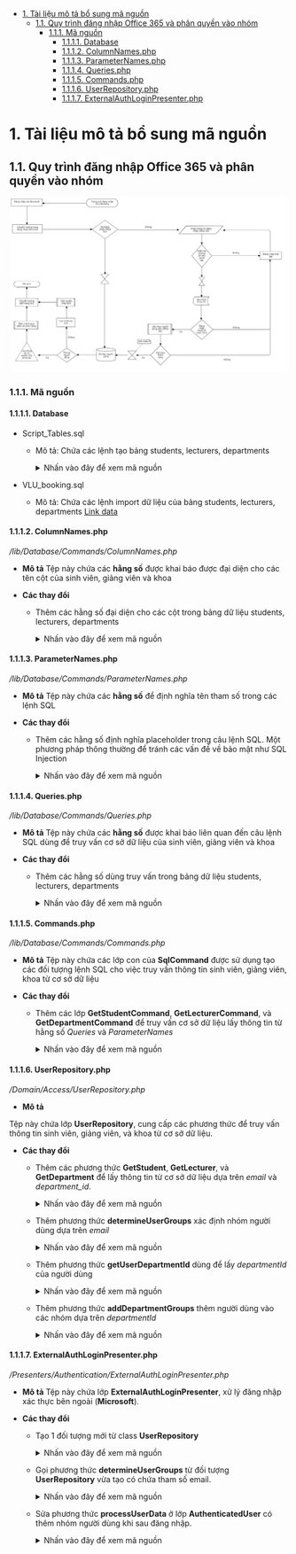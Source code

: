 - [1. Tài liệu mô tả bổ sung mã nguồn](#1-tài-liệu-mô-tả-bổ-sung-mã-nguồn)
  - [1.1. Quy trình đăng nhập Office 365 và phân quyền vào nhóm](#11-quy-trình-đăng-nhập-office-365-và-phân-quyền-vào-nhóm)
    - [1.1.1. Mã nguồn](#111-mã-nguồn)
      - [1.1.1.1. Database](#1111-database)
      - [1.1.1.2. ColumnNames.php](#1112-columnnamesphp)
      - [1.1.1.3. ParameterNames.php](#1113-parameternamesphp)
      - [1.1.1.4. Queries.php](#1114-queriesphp)
      - [1.1.1.5. Commands.php](#1115-commandsphp)
      - [1.1.1.6. UserRepository.php](#1116-userrepositoryphp)
      - [1.1.1.7. ExternalAuthLoginPresenter.php](#1117-externalauthloginpresenterphp)


# 1. Tài liệu mô tả bổ sung mã nguồn

## 1.1. Quy trình đăng nhập Office 365 và phân quyền vào nhóm

![alt text](https://github.com/nguyenanhnhan/VLU-Booking/blob/develop/LoginWithOffice365_ver2.jpg?raw=true)

### 1.1.1. Mã nguồn
#### 1.1.1.1. Database

- Script_Tables.sql
  - Mô tả: Chứa các lệnh tạo bảng students, lecturers, departments
    <details>
    <summary>Nhấn vào đây để xem mã nguồn</summary>

    ```sql
        -- Tạo bảng vlu_departments trước vì các bảng khác sẽ tham chiếu đến nó
    CREATE TABLE vlu_departments (
        department_id INT PRIMARY KEY NOT NULL COMMENT 'Mã khoa',
        department_code VARCHAR(20) NOT NULL COMMENT 'Tên viết tắt của khoa',
        department_name VARCHAR(100) NOT NULL COMMENT 'Tên khoa'
    );

    -- Tạo bảng vlu_students
    CREATE TABLE vlu_students (
        student_id VARCHAR(20) PRIMARY KEY NOT NULL COMMENT 'MSSV',
        full_name VARCHAR(100) NOT NULL COMMENT 'Họ và tên',
        enrollment_date DATE COMMENT 'Ngày nhập học',
        student_type VARCHAR(50) NOT NULL COMMENT 'Loại sinh viên',
        status VARCHAR(50) NOT NULL COMMENT 'Tình trạng sinh viên',
        department_id INT NOT NULL COMMENT 'Mã khoa',
        major_name VARCHAR(100) COMMENT 'Tên chuyên ngành',
        training_program VARCHAR(100) COMMENT 'Chương trình đào tạo',
        student_class VARCHAR(255) COMMENT 'Lớp sinh viên',
        email VARCHAR(100) NOT NULL COMMENT 'Email'
    );

    -- Tạo bảng vlu_lecturers
    CREATE TABLE vlu_lecturers (
        lecturer_id VARCHAR(20) PRIMARY KEY NOT NULL COMMENT 'Mã giảng viên',
        full_name VARCHAR(100) NOT NULL COMMENT 'Họ và tên',
        department_id INT NOT NULL COMMENT 'Mã khoa',
        email VARCHAR(100) NOT NULL COMMENT 'Email',
        phone_number VARCHAR(15) COMMENT 'Số điện thoại',
        hire_date DATE COMMENT 'Ngày tuyển dụng'
    );

    -- Thêm ràng buộc khóa ngoại cho bảng vlu_students
    ALTER TABLE vlu_students
    ADD CONSTRAINT students_ibfk_1 FOREIGN KEY (department_id) REFERENCES vlu_departments(department_id);

    -- Thêm ràng buộc khóa ngoại cho bảng vlu_lecturers
    ALTER TABLE vlu_lecturers
    ADD CONSTRAINT lecturers_ibfk_1 FOREIGN KEY (department_id) REFERENCES vlu_departments(department_id);

    ```
  
- VLU_booking.sql
  - Mô tả: Chứa các lệnh import dữ liệu của bảng students, lecturers, departments
  [Link data]()

#### 1.1.1.2. ColumnNames.php
*/lib/Database/Commands/ColumnNames.php*

- **Mô tả**
Tệp này chứa các **hằng số** được khai báo được đại diện cho các tên cột của sinh viên, giảng viên và khoa

- **Các thay đổi**
  - Thêm các hằng số đại diện cho các cột trong bảng dữ liệu students, lecturers, departments
    <details>
    <summary>Nhấn vào đây để xem mã nguồn</summary>

    ```php
    //-------------------------------------------Source VLU--------------------------------
    public const DEPARTMENT_ID = 'department_id';
    public const FULL_NAME = 'full_name';
    // Students
    public const STUDENT_ID = 'student_id';
    public const STUDENT_ENROLLMENT_DATE = 'enrollment_date';
    public const STUDENT_TYPE = 'student_type';
    public const STUDENT_STATUS = 'status';
    public const STUDENT_MAJOR_NAME = 'major_name';
    public const STUDENT_TRAINING_PROGRAM = 'training_program';
    public const STUDENT_CLASS = 'student_class';
    // Lecturers
    public const LECTURER_ID = 'lecturer_id';
    public const LECTURER_PHONE_NUMBER = 'phone_number';
    public const LECTURER_HIRE_DATE = 'hire_date';
    // Departments
    public const DEPARTMENT_CODE = 'department_code';
    public const DEPARTMENT_NAME = 'department_name';
    //-------------------------------------------END Source VLU--------------------------------
    ```

#### 1.1.1.3. ParameterNames.php
*/lib/Database/Commands/ParameterNames.php*

- **Mô tả**
Tệp này chứa các **hằng số** để định nghĩa tên tham số trong các lệnh SQL

- **Các thay đổi**
  - Thêm các hằng số định nghĩa placeholder trong câu lệnh SQL. Một phương pháp thông thường để tránh các vấn đề về bảo mật như SQL Injection

    <details>
    <summary>Nhấn vào đây để xem mã nguồn</summary>

    ```php
    //-------------------------------------------Source VLU--------------------------------
    public const EMAIL = ':email';
    public const DEPARTMENT_ID = ':department_id';
    //-------------------------------------------END Source VLU--------------------------------
    ```

#### 1.1.1.4. Queries.php
*/lib/Database/Commands/Queries.php*

- **Mô tả**
Tệp này chứa các **hằng số** được khai báo liên quan đến câu lệnh SQL dùng để truy vấn cơ sở dữ liệu của sinh viên, giảng viên và khoa

- **Các thay đổi**
  - Thêm các hằng số dùng truy vấn trong bảng dữ liệu students, lecturers, departments
    <details>
    <summary>Nhấn vào đây để xem mã nguồn</summary>

    ```php
    	//-------------------------------------------Source VLU--------------------------------
	const GET_STUDENT_DEPARTMENT = 
    "SELECT department_id FROM students WHERE email = :email";
    const GET_LECTURER_DEPARTMENT = 
    "SELECT department_id FROM lecturers WHERE email = :email";
    const GET_DEPARTMENT_INFO = 
    "SELECT department_code, department_name FROM departments WHERE department_id = :department_id";
	//-------------------------------------------END Source VLU--------------------------------
    ```

#### 1.1.1.5. Commands.php
*/lib/Database/Commands/Commands.php*

- **Mô tả**
Tệp này chứa các lớp con của **SqlCommand** được sử dụng tạo các đối tượng lệnh SQL cho việc truy vấn thông tin sinh viên, giảng viên, khoa từ cơ sở dữ liệu

- **Các thay đổi**
  - Thêm các lớp **GetStudentCommand**, **GetLecturerCommand**, và **GetDepartmentCommand** để truy vấn cơ sở dữ liệu lấy thông tin từ hằng số *Queries* và *ParameterNames*
    <details>
    <summary>Nhấn vào đây để xem mã nguồn</summary>

    ```php
    class GetStudentCommand extends SqlCommand
    {
        public function __construct($email)
        {
            parent::__construct(Queries::GET_STUDENT_DEPARTMENT);

            $this->AddParameter(new Parameter(ParameterNames::EMAIL, $email));
        }
    }
    class GetLecturerCommand extends SqlCommand
    {
        public function __construct($email)
        {
            parent::__construct(Queries::GET_LECTURER_DEPARTMENT);

            $this->AddParameter(new Parameter(ParameterNames::EMAIL, $email));
        }   
    }
    class GetDepartmentCommand extends SqlCommand
    {
        public function __construct($departmentId)
        {
            parent::__construct(Queries::GET_DEPARTMENT_INFO);

            $this->AddParameter(new Parameter(ParameterNames::DEPARTMENT_ID, $departmentId));
        }
    }
    ```

#### 1.1.1.6. UserRepository.php
*/Domain/Access/UserRepository.php*
- **Mô tả**

Tệp này chứa lớp **UserRepository**, cung cấp các phương thức để truy vấn thông tin sinh viên, giảng viên, và khoa từ cơ sở dữ liệu.

- **Các thay đổi**

  - Thêm các phương thức **GetStudent**, **GetLecturer**, và **GetDepartment** để lấy thông tin từ cơ sở dữ liệu dựa trên *email* và *department_id*.
    <details>
    <summary>Nhấn vào đây để xem mã nguồn</summary>

    ```php
    //-------------------------------------------Source VLU--------------------------------
    public function GetStudent($email)
    {
        // Tạo đối tượng GetStudentCommand với email
        $command = new GetStudentCommand($email);

        // Thực thi lệnh truy vấn và lấy kết quả
        $studentResult = ServiceLocator::GetDatabase()->Query($command);

        // Lấy hàng kết quả đầu tiên
        $studentData = $studentResult->GetRow();
        $studentResult->Free();
        // Trả về dữ liệu sinh viên 
        return $studentData;
    }
    public function GetLecturer($email)
    {
        // Tạo đối tượng GetLecturerCommand với email
        $command = new GetLecturerCommand($email);

        // Thực thi lệnh truy vấn và lấy kết quả
        $lecturerResult = ServiceLocator::GetDatabase()->Query($command);

        // Lấy hàng kết quả đầu tiên
        $lecturerData = $lecturerResult->GetRow();

        $lecturerResult->Free();
        // Trả về dữ liệu giảng viên 
        return $lecturerData;
    }

    public function GetDepartment($departmentId)
    {
        // Tạo đối tượng GetDepartment với departmentId
        $command = new GetDepartmentCommand($departmentId);

        // Thực thi lệnh truy vấn và lấy kết quả
        $departmentResult = ServiceLocator::GetDatabase()->Query($command);

        // Lấy hàng kết quả đầu tiên
        $departmentData = $departmentResult->GetRow();

        $departmentResult->Free();
        // Trả về dữ liệu department 
        return $departmentData;
    }
    ```

  - Thêm phương thức **determineUserGroups** xác định nhóm người dùng dựa trên *email*
    <details>
    <summary>Nhấn vào đây để xem mã nguồn</summary>

    ```php
    public function determineUserGroups($email) {
        $groups = [];
        
        // Kiểm tra xem người dùng là sinh viên hay giảng viên và lấy department_id
        $departmentId = $this->getUserDepartmentId($email);
        
        if ($departmentId !== null) {
            // Thêm các nhóm dựa trên thông tin khoa
            $this->addDepartmentGroups($departmentId, $groups);
        }
        
        return $groups;
    }
    ```

  - Thêm phương thức **getUserDepartmentId** dùng để lấy *departmentId* của người dùng
    <details>
    <summary>Nhấn vào đây để xem mã nguồn</summary>

    ```php
    private function getUserDepartmentId($email) {
        // Kiểm tra sinh viên
        $studentResult = $this->GetStudent($email);
        if ($studentResult) {
            return $studentResult[ColumnNames::DEPARTMENT_ID];
        }
        
        // Kiểm tra giảng viên
        $lecturerResult = $this->GetLecturer($email);
        if ($lecturerResult) {
            return $lecturerResult[ColumnNames::DEPARTMENT_ID];
        }
        
        // Không tìm thấy sinh viên hoặc giảng viên
        return null;
    }
    ```

  - Thêm phương thức **addDepartmentGroups** thêm người dùng vào các nhóm dựa trên *departmentId*
      <details>
      <summary>Nhấn vào đây để xem mã nguồn</summary>

      ```php
      private function addDepartmentGroups($departmentId, &$groups) {
          $departmentResult = $this->GetDepartment($departmentId);
          if ($departmentResult) {
              $groups[] = $departmentResult[ColumnNames::DEPARTMENT_CODE];
              $groups[] = $departmentResult[ColumnNames::DEPARTMENT_NAME];
          } else {
              echo "No department found for department ID: $departmentId"; 
          }
      }
      ```

#### 1.1.1.7. ExternalAuthLoginPresenter.php
*/Presenters/Authentication/ExternalAuthLoginPresenter.php*
- **Mô tả**
Tệp này chứa lớp **ExternalAuthLoginPresenter**, xử lý đăng nhập xác thực bên ngoài (**Microsoft**).

- **Các thay đổi**
  - Tạo 1 đối tượng mới từ class **UserRepository**
    <details>
    <summary>Nhấn vào đây để xem mã nguồn</summary>

    ```php
    $userRepository = new UserRepository();
    ```

  - Gọi phương thức **determineUserGroups** từ đối tượng **UserRepository** vừa tạo có chứa tham số email.
    <details>
    <summary>Nhấn vào đây để xem mã nguồn</summary>

    ```php
    $groups = $userRepository->determineUserGroups($email);
    ```

  - Sửa phương thức **processUserData** ở lớp **AuthenticatedUser** có thêm nhóm người dùng khi sau đăng nhập.
    <details>
    <summary>Nhấn vào đây để xem mã nguồn</summary>

    ```php
    private function processUserData($username,$email,$firstName,$lastName){
        $requiredDomainValidator = new RequiredEmailDomainValidator($email);
        $requiredDomainValidator->Validate();
        if (!$requiredDomainValidator->IsValid()) {
            $this->page->ShowError(array(Resources::GetInstance()->GetString('InvalidEmailDomain')));
            return;
        }
        if($this->registration->UserExists($username,$email)){
            $this->authentication->Login($email, new WebLoginContext(new LoginData()));
            LoginRedirector::Redirect($this->page);
        }
        else{
            // Xác định nhóm của người dùng dựa trên dữ liệu đầu vào
            //-------------------------------------------Source VLU--------------------------------
            $userRepository = new UserRepository();
            $groups = $userRepository->determineUserGroups($email);
            $this->registration->Synchronize(new AuthenticatedUser(
                $username,
                $email,
                $firstName, 
                $lastName,
                Password::GenerateRandom(),
                Resources::GetInstance()->CurrentLanguage,
                Configuration::Instance()->GetDefaultTimezone(),
                null,
                null,
                null,
            $groups),
                false,
                false);
            $this->authentication->Login($email, new WebLoginContext(new LoginData()));
            LoginRedirector::Redirect($this->page);
            //-------------------------------------------END Source VLU--------------------------------
        }
    }
    ```

